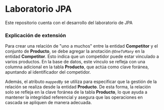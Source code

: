 # Laboratorio JPA

Este repositorio cuenta con el desarrollo del laboratorio de JPA

### Explicación de extensión

Para crear una relación de "uno a muchos" entre la entidad **Competitor** y el conjunto de **Producto**, se debe agregar la anotación _`@OneToMany`_ en la entidad **Competitor**. Esto indica que un competidor puede estar vinculado a varios productos. En la base de datos, este vínculo se refleja con una columna adicional en la tabla **Producto**, que actúa como clave foránea, apuntando al identificador del competidor. 

Además, el atributo _`mappedBy`_ se utiliza para especificar que la gestión de la relación se realiza desde la entidad **Producto**. De esta forma, la relación solo se refleja en la clave foránea de la tabla **Producto**, lo que ayuda a mantener la integridad referencial y asegura que las operaciones en cascada se apliquen de manera adecuada.


